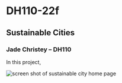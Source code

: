 # DH110-22f

## Sustainable Cities

### Jade Christey – DH110

In this project, 

![screen shot of sustainable city home page](../sustainable-cities)
